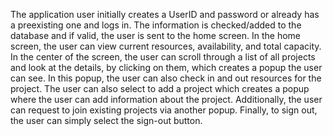 The application user initially creates a UserID and password or already has a preexisting one and logs in. The information is checked/added to the database and if valid, the user is sent to the home screen. 
In the home screen, the user can view current resources, availability, and total capacity. 
In the center of the screen, the user can scroll through a list of all projects and look at the details, by clicking on them, which creates a popup the user can see. In this popup, the user can also check in and out resources for the project. 
The user can also select to add a project which creates a popup where the user can add information about the project. 
Additionally, the user can request to join existing projects via another popup. 
Finally, to sign out, the user can simply select the sign-out button.
